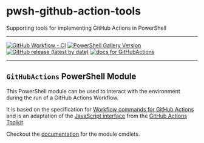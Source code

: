 # pwsh-github-action-tools

Supporting tools for implementing GitHub Actions in PowerShell

---

[![GitHub Workflow - CI](https://github.com/ebekker/pwsh-github-action-tools/workflows/CI/badge.svg)](https://github.com/ebekker/pwsh-github-action-tools/actions?workflow=CI)
[![PowerShell Gallery Version](https://img.shields.io/powershellgallery/v/GitHubActions?style=plastic)](https://www.powershellgallery.com/packages/GitHubActions)
[![GitHub release (latest by date)](https://img.shields.io/github/v/release/ebekker/pwsh-github-action-tools)](https://github.com/ebekker/pwsh-github-action-tools/releases/latest/download/GitHubActions.zip)
[![docs for GitHubActions](https://img.shields.io/badge/docs-GitHubActions-blueviolet)](docs/GitHubActions/README.md)

---

## `GitHubActions` PowerShell Module

This PowerShell module can be used to interact with the environment during the run of a
GitHub Actions Workflow.

It is based on the specification for [Workflow commands for GitHub Actions](
    https://docs.github.com/en/actions/reference/workflow-commands-for-github-actions)
and is an adaptation of the [JavaScript interface](
    https://github.com/actions/toolkit/tree/a6e72497764b1cf53192eb720f551d7f0db3a4b4/packages/core/src)
from the [GitHub Actions Toolkit](https://github.com/actions/toolkit).

Checkout the [documentation](./docs/GitHubActions/README.md) for the module cmdlets.
